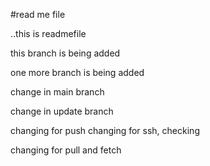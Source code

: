 #read me file

..this is readmefile

this branch is being added

one more branch is being added

change in main branch

change in update branch

changing for push
changing for ssh, checking

changing for pull and fetch
